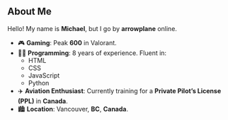## About Me

Hello! My name is **Michael**, but I go by **arrowplane** online.

- 🎮 **Gaming**: Peak **600** in Valorant.
- 👨‍💻 **Programming**: 8 years of experience. Fluent in:
  - HTML
  - CSS
  - JavaScript
  - Python
- ✈️ **Aviation Enthusiast**: Currently training for a **Private Pilot’s License (PPL)** in **Canada**.
- 🏙️ **Location**: Vancouver, **BC**, **Canada**.
